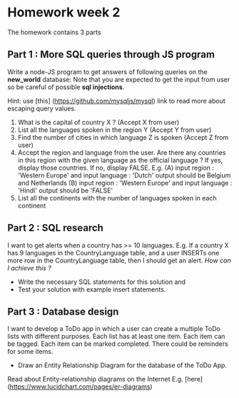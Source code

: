 # Homework week 2
The homework contains 3 parts

## Part 1 : More SQL queries through JS program
Write a node-JS program to get answers of following queries
on the **new_world** database: Note that you are expected to get the input from user
so be careful of possible **sql injections**.

Hint: use [this] (https://github.com/mysqljs/mysql) link to read more
about escaping query values.

1. What is the capital of country X ? (Accept X from user)
2. List all the languages spoken in the region Y (Accept Y from user)
3. Find the number of cities in which language Z is spoken (Accept Z from user)
4. Accept the region and language from the user.
   Are there any countries in this region with the given language
   as the official language ?
   If yes, display those countries.
   If no, display FALSE.
   E.g.
   (A) input region : 'Western Europe' and input language : 'Dutch'
   output should be Belgium and Netherlands
   (B) input region : 'Western Europe' and input language : 'Hindi'
   output should be 'FALSE'
5. List all the continents with the number of languages spoken in each continent


## Part 2 : SQL research
I want to get alerts when a country has >= 10 languages.
E.g. If a country X has 9 languages in the CountryLanguage table,
and a user INSERTs one more row in the CountryLanguage table, then I should get an alert.
*How can I achieve this ?*
- Write the necessary SQL statements for this solution and
- Test your solution with example insert statements.

## Part 3 : Database design
I want to develop a ToDo app in which a user can create a multiple
ToDo lists with different purposes. Each list has at least one item.
Each item can be tagged. Each item can be marked completed.
There could be reminders for some items.

- Draw an Entity Relationship Diagram for the database of the ToDo App.

Read about Entity-relationship diagrams on the Internet
E.g. [here] (https://www.lucidchart.com/pages/er-diagrams)
